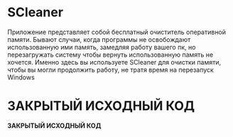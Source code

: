 # SCleaner
Приложение представляет собой бесплатный очиститель оперативной памяти. Бывают случаи, когда программы не освобождают использованную ими память, замедляя работу вашего пк, но перезагружать систему чтобы вернуть использованную память не хочется. Именно здесь вы используете SCleaner для очистки памяти, чтобы вы могли продолжить работу, не тратя время на перезапуск Windows


# **ЗАКРЫТЫЙ ИСХОДНЫЙ КОД**
**ЗАКРЫТЫЙ ИСХОДНЫЙ КОД**
